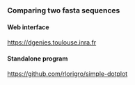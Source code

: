 ### Comparing two fasta sequences

#### Web interface 
 https://dgenies.toulouse.inra.fr

#### Standalone program 
https://github.com/rlorigro/simple-dotplot
 

